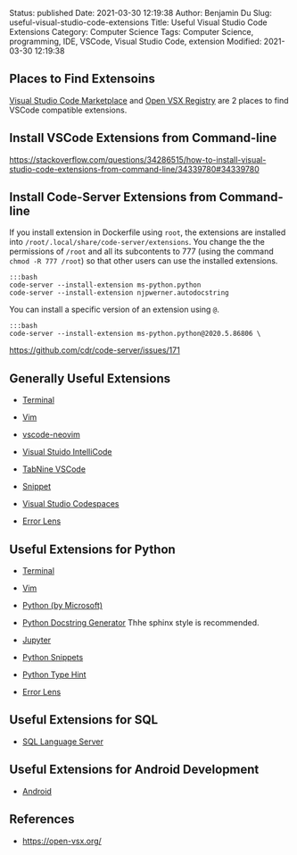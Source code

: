 Status: published
Date: 2021-03-30 12:19:38
Author: Benjamin Du
Slug: useful-visual-studio-code-extensions
Title: Useful Visual Studio Code Extensions
Category: Computer Science
Tags: Computer Science, programming, IDE, VSCode, Visual Studio Code, extension
Modified: 2021-03-30 12:19:38

## Places to Find Extensoins 

[Visual Studio Code Marketplace](https://marketplace.visualstudio.com/vscode)
and
[Open VSX Registry](https://open-vsx.org/)
are 2 places to find VSCode compatible extensions.

## Install VSCode Extensions from Command-line

https://stackoverflow.com/questions/34286515/how-to-install-visual-studio-code-extensions-from-command-line/34339780#34339780


## Install Code-Server Extensions from Command-line

If you install extension in Dockerfile using `root`,
the extensions are installed into `/root/.local/share/code-server/extensions`.
You change the the permissions of `/root` and all its subcontents to 777 
(using the command `chmod -R 777 /root`) 
so that other users can use the installed extensions.

    :::bash
    code-server --install-extension ms-python.python
    code-server --install-extension njpwerner.autodocstring

You can install a specific version of an extension using `@`.

    :::bash
    code-server --install-extension ms-python.python@2020.5.86806 \

https://github.com/cdr/code-server/issues/171

## Generally Useful Extensions 

- [Terminal](https://marketplace.visualstudio.com/items?itemName=formulahendry.terminal)

- [Vim](https://marketplace.visualstudio.com/items?itemName=vscodevim.vim)

- [vscode-neovim](https://marketplace.visualstudio.com/items?itemName=asvetliakov.vscode-neovim)

- [Visual Stuido IntelliCode](https://marketplace.visualstudio.com/items?itemName=VisualStudioExptTeam.vscodeintellicode)

- [TabNine VSCode](https://marketplace.visualstudio.com/items?itemName=TabNine.tabnine-vscode)

- [Snippet](https://marketplace.visualstudio.com/items?itemName=vscode-snippet.Snippet)

- [Visual Studio Codespaces](https://marketplace.visualstudio.com/items?itemName=ms-vsonline.vsonline)

- [Error Lens](https://marketplace.visualstudio.com/items?itemName=usernamehw.errorlens)

## Useful Extensions for Python

- [Terminal](https://marketplace.visualstudio.com/items?itemName=formulahendry.terminal)

- [Vim](https://marketplace.visualstudio.com/items?itemName=vscodevim.vim)

- [Python (by Microsoft)](https://marketplace.visualstudio.com/items?itemName=ms-python.python)

- [Python Docstring Generator](https://marketplace.visualstudio.com/items?itemName=njpwerner.autodocstring)
    Thhe sphinx style is recommended.

- [Jupyter](https://marketplace.visualstudio.com/items?itemName=ms-toolsai.jupyter)

- [Python Snippets](https://marketplace.visualstudio.com/items?itemName=cstrap.python-snippets)

- [Python Type Hint](https://marketplace.visualstudio.com/items?itemName=njqdev.vscode-python-typehint)

- [Error Lens](https://marketplace.visualstudio.com/items?itemName=usernamehw.errorlens)

## Useful Extensions for SQL

- [SQL Language Server](https://marketplace.visualstudio.com/items?itemName=joe-re.sql-language-server)

## Useful Extensions for Android Development

- [Android](https://marketplace.visualstudio.com/items?itemName=adelphes.android-dev-ext)

## References

- https://open-vsx.org/
